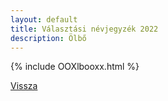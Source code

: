 ```yaml
---
layout: default
title: Választási névjegyzék 2022
description: Ölbő
---
```


{% include OOXlbooxx.html %}

[Vissza](./)